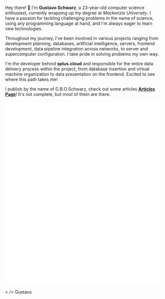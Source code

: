 Hey there! 👋 I'm **Gustavo Schwarz**, a 23-year-old computer science enthusiast, currently wrapping up my degree at _Mackenzie University_. I have a passion for tackling challenging problems in the name of science, using any programming language at hand, and I'm always eager to learn new technologies.

Throughout my journey, I've been involved in various projects ranging from development planning, databases, artificial intelligence, servers, frontend development, data pipeline integration across networks, to server and supercomputer configuration. I take pride in solving problems my own way.

I'm the developer behind **splus.cloud** and responsible for the entire data delivery process within the project, from database insertion and virtual machine organization to data presentation on the frontend. Excited to see where this path takes me!

I publish by the name of G.B.O Schwarz, check out some articles [**Articles Page**]([https://your-article-page-link-here](https://www.researchgate.net/scientific-contributions/G-B-Oliveira-Schwarz-2192491656))! It's not complete, but most of them are there. 

![Github Stats](https://raw.githubusercontent.com/schwarzam/github-stats/master/generated/overview.svg) ![Most Used Languages](https://raw.githubusercontent.com/schwarzam/github-stats/master/generated/languages.svg)

< /> 
Gustavo
